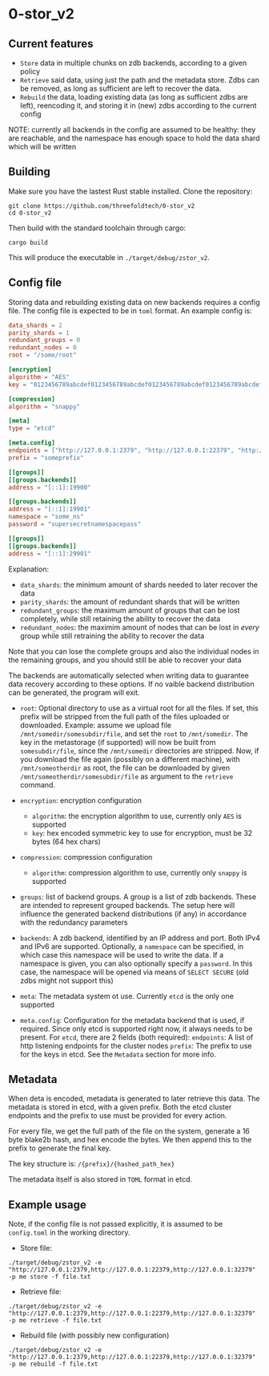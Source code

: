 # 0-stor_v2

## Current features

- `Store` data in multiple chunks on zdb backends, according to a given policy
- `Retrieve` said data, using just the path and the metadata store. Zdbs can be
removed, as long as sufficient are left to recover the data.
- `Rebuild` the data, loading existing data (as long as sufficient zdbs are left),
reencoding it, and storing it in (new) zdbs according to the current config

NOTE: currently all backends in the config are assumed to be healthy: they are
reachable, and the namespace has enough space to hold the data shard which will
be written

## Building

Make sure you have the lastest Rust stable installed. Clone the repository:

```shell
git clone https://github.com/threefoldtech/0-stor_v2
cd 0-stor_v2
```

Then build with the standard toolchain through cargo:

```shell
cargo build
```

This will produce the executable in `./target/debug/zstor_v2`.

## Config file

Storing data and rebuilding existing data on new backends requires a config file.
The config file is expected to be in `toml` format. An example config is:

```toml
data_shards = 2
parity_shards = 1
redundant_groups = 0
redundant_nodes = 0
root = "/some/root"

[encryption]
algorithm = "AES"
key = "0123456789abcdef0123456789abcdef0123456789abcdef0123456789abcdef"

[compression]
algorithm = "snappy"

[meta]
type = "etcd"

[meta.config]
endpoints = ["http://127.0.0.1:2379", "http://127.0.0.1:22379", "http://127.0.0.1:32379"]
prefix = "someprefix"

[[groups]]
[[groups.backends]]
address = "[::1]:19900"

[[groups.backends]]
address = "[::1]:19901"
namespace = "some_ns"
password = "supersecretnamespacepass"

[[groups]]
[[groups.backends]]
address = "[::1]:29901"
```

Explanation:

- `data_shards`: the minimum amount of shards needed to later recover the data
- `parity_shards`: the amount of redundant shards that will be written
- `redundant_groups`: the maximum amount of groups that can be lost completely,
while still retaining the ability to recover the data
- `redundant_nodes`: the maximim amount of nodes that can be lost in _every_ group
while still retraining the ability to recover the data

Note that you can lose the complete groups and also the individual nodes in the
remaining groups, and you should still be able to recover your data

The backends are automatically selected when writing data to guarantee data recovery
according to these options. If no vaible backend distribution can be generated,
the program will exit.

- `root`: Optional directory to use as a virtual root for all the files. If set,
this prefix will be stripped from the full path of the files uploaded or downloaded.
Example: assume we upload file `/mnt/somedir/somesubdir/file`, and set the `root`
to `/mnt/somedir`. The key in the metastorage (if supported) will now be built
from `somesubdir/file`, since the `/mnt/somedir` directories are stripped. Now,
if you download the file again (possibly on a different machine), with `/mnt/someotherdir`
as root, the file can be downloaded by given `/mnt/someotherdir/somesubdir/file`
as argument to the `retrieve` command.

- `encryption`: encryption configuration
  - `algorithm`: the encryption algorithm to use, currently only `AES` is supported
  - `key`: hex encoded symmetric key to use for encryption, must be 32 bytes (64
  hex chars)

- `compression`: compression configuration
  - `algorithm`: compression algorithm to use, currently only `snappy` is supported

- `groups`: list of backend groups. A group is a list of zdb backends. These are
intended to represent grouped backends. The setup here will influence the generated
backend distributions (if any) in accordance with the redundancy parameters

- `backends`: A zdb backend, identified by an IP address and port. Both IPv4 and
IPv6 are supported. Optionally, a `namespace` can be specified, in which case this
namespace will be used to write the data. If a namespace is given, you can also
optionally specify a `password`. In this case, the namespace will be opened via
means of `SELECT SECURE` (old zdbs might not support this)

- `meta`: The metadata system ot use. Currently `etcd` is the only one supported

- `meta.config`: Configuration for the metadata backend that is used, if required.
Since only etcd is supported right now, it always needs to be present.
For `etcd`, there are 2 fields (both required):
`endpoints`: A list of http listening endpoints for the cluster nodes
`prefix`: The prefix to use for the keys in etcd. See the `Metadata` section for
more info.

## Metadata

When deta is encoded, metadata is generated to later retrieve this data. The metadata
is stored in etcd, with a given prefix. Both the etcd cluster endpoints and the
prefix to use must be provided for every action.

For every file, we get the full path of the file on the system, generate a 16 byte
blake2b hash, and hex encode the bytes. We then append this to the prefix to
generate the final key.

The key structure is: `/{prefix}/{hashed_path_hex}`

The metadata itself is also stored in `TOML` format in etcd.

## Example usage

Note, if the config file is not passed explicitly, it is assumed to be `config.toml`
in the working directory.

- Store file:

`./target/debug/zstor_v2 -e "http://127.0.0.1:2379,http://127.0.0.1:22379,http://127.0.0.1:32379" -p me store -f file.txt`

- Retrieve file:

`./target/debug/zstor_v2 -e "http://127.0.0.1:2379,http://127.0.0.1:22379,http://127.0.0.1:32379" -p me retrieve -f file.txt`

- Rebuild file (with possibly new configuration)

`./target/debug/zstor_v2 -e "http://127.0.0.1:2379,http://127.0.0.1:22379,http://127.0.0.1:32379" -p me rebuild -f file.txt`

